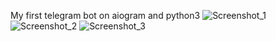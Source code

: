 My first telegram bot on aiogram and python3
![Screenshot_1](https://github.com/BogdanNovokshonov/payment_tg_bot/assets/120629135/0ddeba96-a9f8-49b6-86a9-e6f1fe1e0174)
![Screenshot_2](https://github.com/BogdanNovokshonov/payment_tg_bot/assets/120629135/babfd262-e81c-401a-94dc-56f5cf695fb0)
![Screenshot_3](https://github.com/BogdanNovokshonov/payment_tg_bot/assets/120629135/290f9d22-d893-4d2d-9f35-063ba56bb763)

